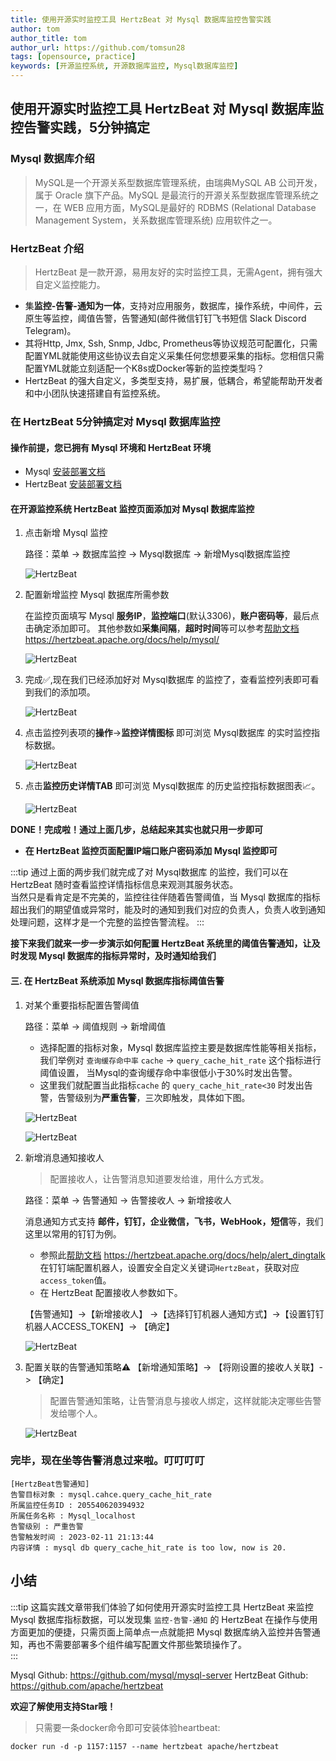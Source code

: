 ```yaml
---
title: 使用开源实时监控工具 HertzBeat 对 Mysql 数据库监控告警实践    
author: tom  
author_title: tom   
author_url: https://github.com/tomsun28  
tags: [opensource, practice]
keywords: [开源监控系统, 开源数据库监控, Mysql数据库监控]
---
```


## 使用开源实时监控工具 HertzBeat 对 Mysql 数据库监控告警实践，5分钟搞定

### Mysql 数据库介绍

> MySQL是一个开源关系型数据库管理系统，由瑞典MySQL AB 公司开发，属于 Oracle 旗下产品。MySQL 是最流行的开源关系型数据库管理系统之一，在 WEB 应用方面，MySQL是最好的 RDBMS (Relational Database Management System，关系数据库管理系统) 应用软件之一。

### HertzBeat 介绍

> HertzBeat 是一款开源，易用友好的实时监控工具，无需Agent，拥有强大自定义监控能力。

- 集**监控-告警-通知为一体**，支持对应用服务，数据库，操作系统，中间件，云原生等监控，阈值告警，告警通知(邮件微信钉钉飞书短信 Slack Discord Telegram)。
- 其将Http, Jmx, Ssh, Snmp, Jdbc, Prometheus等协议规范可配置化，只需配置YML就能使用这些协议去自定义采集任何您想要采集的指标。您相信只需配置YML就能立刻适配一个K8s或Docker等新的监控类型吗？
- HertzBeat 的强大自定义，多类型支持，易扩展，低耦合，希望能帮助开发者和中小团队快速搭建自有监控系统。

### 在 HertzBeat 5分钟搞定对 Mysql 数据库监控

#### 操作前提，您已拥有 Mysql 环境和 HertzBeat 环境

- Mysql [安装部署文档](https://www.runoob.com/mysql/mysql-install.html)
- HertzBeat [安装部署文档](https://hertzbeat.apache.org/docs/start/docker-deploy)

#### 在开源监控系统 HertzBeat 监控页面添加对 Mysql 数据库监控

1. 点击新增 Mysql 监控

    路径：菜单 -> 数据库监控 -> Mysql数据库 -> 新增Mysql数据库监控

    ![HertzBeat](/img/blog/monitor-mysql-1.png)

2. 配置新增监控 Mysql 数据库所需参数

    在监控页面填写 Mysql **服务IP**，**监控端口**(默认3306)，**账户密码等**，最后点击确定添加即可。
    其他参数如**采集间隔**，**超时时间**等可以参考[帮助文档](https://hertzbeat.apache.org/docs/help/mysql/) <https://hertzbeat.apache.org/docs/help/mysql/>

    ![HertzBeat](/img/blog/monitor-mysql-2.png)

3. 完成✅,现在我们已经添加好对 Mysql数据库 的监控了，查看监控列表即可看到我们的添加项。

    ![HertzBeat](/img/blog/monitor-mysql-1.png)

4. 点击监控列表项的**操作**->**监控详情图标** 即可浏览 Mysql数据库 的实时监控指标数据。

    ![HertzBeat](/img/blog/monitor-mysql-3.png)

5. 点击**监控历史详情TAB** 即可浏览 Mysql数据库 的历史监控指标数据图表📈。

    ![HertzBeat](/img/blog/monitor-mysql-4.png)

**DONE！完成啦！通过上面几步，总结起来其实也就只用一步即可**

- **在 HertzBeat 监控页面配置IP端口账户密码添加 Mysql 监控即可**

:::tip
通过上面的两步我们就完成了对 Mysql数据库 的监控，我们可以在 HertzBeat 随时查看监控详情指标信息来观测其服务状态。  
当然只是看肯定是不完美的，监控往往伴随着告警阈值，当 Mysql 数据库的指标超出我们的期望值或异常时，能及时的通知到我们对应的负责人，负责人收到通知处理问题，这样才是一个完整的监控告警流程。
:::

**接下来我们就来一步一步演示如何配置 HertzBeat 系统里的阈值告警通知，让及时发现 Mysql 数据库的指标异常时，及时通知给我们**

#### 三. 在 HertzBeat 系统添加 Mysql 数据库指标阈值告警

1. 对某个重要指标配置告警阈值

    路径：菜单 -> 阈值规则 -> 新增阈值

   - 选择配置的指标对象，Mysql 数据库监控主要是数据库性能等相关指标，我们举例对 `查询缓存命中率` `cache` -> `query_cache_hit_rate` 这个指标进行阈值设置， 当Mysql的查询缓存命中率很低小于30%时发出告警。
   - 这里我们就配置当此指标`cache` 的 `query_cache_hit_rate<30` 时发出告警，告警级别为**严重告警**，三次即触发，具体如下图。

    ![HertzBeat](/img/blog/monitor-mysql-5.png)

    ![HertzBeat](/img/blog/monitor-mysql-6.png)

2. 新增消息通知接收人

    > 配置接收人，让告警消息知道要发给谁，用什么方式发。

    路径：菜单 -> 告警通知 -> 告警接收人 -> 新增接收人

    消息通知方式支持 **邮件，钉钉，企业微信，飞书，WebHook，短信**等，我们这里以常用的钉钉为例。

   - 参照此[帮助文档](https://hertzbeat.apache.org/docs/help/alert_dingtalk) <https://hertzbeat.apache.org/docs/help/alert_dingtalk> 在钉钉端配置机器人，设置安全自定义关键词`HertzBeat`，获取对应`access_token`值。
   - 在 HertzBeat 配置接收人参数如下。

    【告警通知】->【新增接收人】 ->【选择钉钉机器人通知方式】->【设置钉钉机器人ACCESS_TOKEN】-> 【确定】

    ![HertzBeat](/img/blog/alert-notice-1.png)

3. 配置关联的告警通知策略⚠️ 【新增通知策略】-> 【将刚设置的接收人关联】-> 【确定】

    > 配置告警通知策略，让告警消息与接收人绑定，这样就能决定哪些告警发给哪个人。

    ![HertzBeat](/img/blog/alert-notice-2.png)

### 完毕，现在坐等告警消息过来啦。叮叮叮叮

```text
[HertzBeat告警通知]
告警目标对象 : mysql.cahce.query_cache_hit_rate
所属监控任务ID : 205540620394932
所属任务名称 : Mysql_localhost
告警级别 : 严重告警
告警触发时间 : 2023-02-11 21:13:44
内容详情 : mysql db query_cache_hit_rate is too low, now is 20.
```

## 小结

:::tip
这篇实践文章带我们体验了如何使用开源实时监控工具 HertzBeat 来监控 Mysql 数据库指标数据，可以发现集 `监控-告警-通知` 的 HertzBeat 在操作与使用方面更加的便捷，只需页面上简单点一点就能把 Mysql 数据库纳入监控并告警通知，再也不需要部署多个组件编写配置文件那些繁琐操作了。  
:::

Mysql Github: <https://github.com/mysql/mysql-server>
HertzBeat Github: <https://github.com/apache/hertzbeat>

**欢迎了解使用支持Star哦！**

> 只需要一条docker命令即可安装体验heartbeat:

`docker run -d -p 1157:1157 --name hertzbeat apache/hertzbeat`
